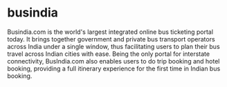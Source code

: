 # busindia
Busindia.com is the world's largest integrated online bus ticketing portal today. It brings together government and private bus transport operators across India under a single window, thus facilitating users to plan their bus travel across Indian cities with ease. Being the only portal for interstate connectivity, BusIndia.com also enables users to do trip booking and hotel booking, providing a full itinerary experience for the first time in Indian bus booking.
